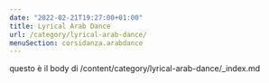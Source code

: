 ```yaml
---
date: "2022-02-21T19:27:00+01:00"
title: Lyrical Arab Dance
url: /category/lyrical-arab-dance/
menuSection: corsidanza.arabdance
---
```


questo è il body di /content/category/lyrical-arab-dance/_index.md
